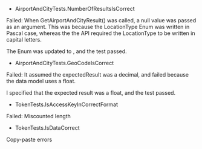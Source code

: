 * AirportAndCityTests.NumberOfResultsIsCorrect

Failed: When GetAirportAndCityResult() was called, a null value was passed as an argument. This was because the LocationType Enum was written in Pascal case, whereas the the API required the LocationType to be written in capital letters.

The Enum was updated to , and the test passed. 

* AirportAndCityTests.GeoCodeIsCorrect

Failed: It assumed the expectedResult was a decimal, and failed because the data model uses a float.

I specified that the expected result was a float, and the test passed.

* TokenTests.IsAccessKeyInCorrectFormat

Failed: Miscounted length

* TokenTests.IsDataCorrect

Copy-paste errors